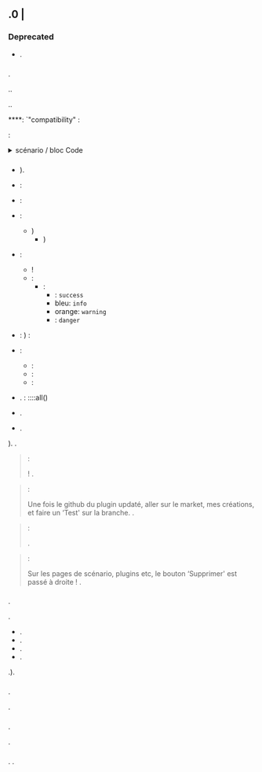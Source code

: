 ## .0 | 

### Deprecated

-  [](https://fontawesome.com/how-to-use/on-the-web/setup/upgrading-from-version-4#name-changes).

### 

.

..


..

 ****: `"compatibility" : 

:

<details>

  <summary markdown="span">scénario / bloc Code</summary>

  
  {% raw %}
  )
  $author = 'Jeedom SAS';

  $plugins = repo_market::byFilter(['author' => $author]);
  $pluginsArray = utils::o2a($plugins);
  $countPlugins = 0;
  $countIncompatibles = 0;
  ) {
    ) {
      $countPlugins++;
    '] != '1') {
        $countIncompatibles++;
      $scenario->setLog('Plugin ' . $plugin['name'] . ' does not have v4 compatibility tag.');
    }
    }
  }
  ) {
    ) {
      $scenario->setLog($author . ' : ' . $countIncompatibles . ' potentially incompatible Jeedom V4 plugin on ' . $countPlugins . ' checked');
    }  {
      $scenario->setLog('All ' . $countPlugins . ' plugin developed by ' . $author . ' are Jeedom V4 compatible. Congratulations!');
    }
  }  {
    $scenario->setLog('No plugin found for ' . $author);
  }
  {% endraw %}
  

</details>

### 

-  [](https://github.com/jeedom/plugin-template/blob/master/desktop/php/template.php)).
-  : 
-  : 
- :
  - )
    - )
- :
    - !
    - :
      - : 
        -  : `success`
        - bleu: `info`
        - orange: `warning`
        -  : `danger`
- : ) :
- :
    -  : 
    -  : 
    -  : 
- . : ::::all()

- .

- .

). .

>  :
>
>  ! .

>  :
>
> Une fois le github du plugin updaté, aller sur le market, mes créations, et faire un ‘Test' sur la branche. .

>  :
>
> .

>  :
>
> Sur les pages de scénario, plugins etc, le bouton ‘Supprimer' est passé à droite ! .


### 

.

.

- .
- .
- .
- .

.).
 [](https://github.com/jeedom/plugin-template/blob/master/plugin_info/pre_install.php)

### 

.

.

### 

.

.

### 

. .